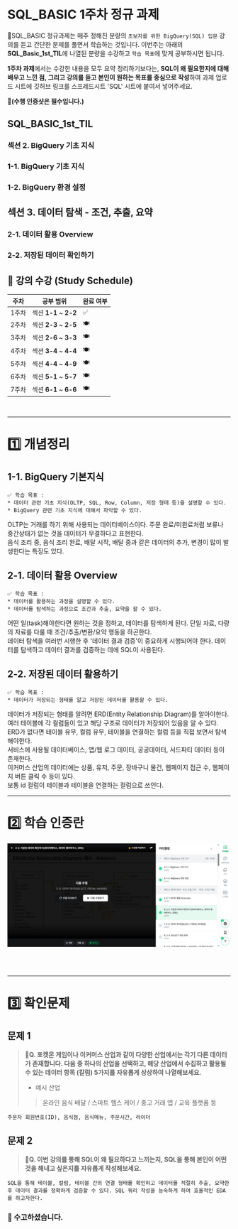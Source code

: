 # SQL_BASIC 1주차 정규 과제 

📌SQL_BASIC 정규과제는 매주 정해진 분량의 `초보자를 위한 BigQuery(SQL) 입문` 강의를 듣고 간단한 문제를 풀면서 학습하는 것입니다. 이번주는 아래의 **SQL_Basic_1st_TIL**에 나열된 분량을 수강하고 `학습 목표`에 맞게 공부하시면 됩니다.

**1주차 과제**에서는 수강한 내용을 모두 요약 정리하기보다는, **SQL이 왜 필요한지에 대해 배우고 느낀 점, 그리고 강의를 듣고 본인이 원하는 목표를 중심으로 작성**하여 과제 업로드 시트에 깃허브 링크를 스프레드시트 'SQL' 시트에 붙여서 넣어주세요. 

**👀(수행 인증샷은 필수입니다.)** 

## SQL_BASIC_1st_TIL

### 섹션 2. BigQuery 기초 지식

### 1-1. BigQuery 기초 지식

### 1-2. BigQuery 환경 설정

## 섹션 3. 데이터 탐색 - 조건, 추출, 요약

### 2-1. 데이터 활용 Overview 

### 2-2. 저장된 데이터 확인하기

## 🏁 강의 수강 (Study Schedule)

| 주차  | 공부 범위              | 완료 여부 |
| ----- | ---------------------- | --------- |
| 1주차 | 섹션 **1-1** ~ **2-2** | ✅         |
| 2주차 | 섹션 **2-3** ~ **2-5** | 🍽️         |
| 3주차 | 섹션 **2-6** ~ **3-3** | 🍽️         |
| 4주차 | 섹션 **3-4** ~ **4-4** | 🍽️         |
| 5주차 | 섹션 **4-4** ~ **4-9** | 🍽️         |
| 6주차 | 섹션 **5-1** ~ **5-7** | 🍽️         |
| 7주차 | 섹션 **6-1** ~ **6-6** | 🍽️         |


<br>

<!-- 여기까진 그대로 둬 주세요-->

---

# 1️⃣ 개념정리 
<!-- 강의 수강 이후에 아래의 학습 목표에 맞게 개념을 자유롭게 정리해주세요.-->
## 1-1. BigQuery 기본지식

~~~
✅ 학습 목표 :
* 데이터 관련 기초 지식(OLTP, SQL, Row, Column, 저장 형태 등)을 설명할 수 있다. 
* BigQuery 관련 기초 지식에 대해서 파악할 수 있다. 
~~~

<!-- 새롭게 배운 내용을 자유롭게 정리해주세요.-->
OLTP는 거래를 하기 위해 사용되는 데이터베이스이다. 주문 완료/미완료처럼 보류나 중간상태가 없는 것을 데이터가 무결하다고 표현한다.   
음식 조리 중, 음식 조리 완료, 배달 시작, 배달 중과 같은 데이터의 추가, 변경이 많이 발생한다는 특징도 있다.


## 2-1. 데이터 활용 Overview

~~~
✅ 학습 목표 :
* 데이터를 활용하는 과정을 설명할 수 있다.
* 데이터를 탐색하는 과정으로 조건과 추출, 요약을 할 수 있다. 
~~~

<!-- 새롭게 배운 내용을 자유롭게 정리해주세요.-->
어떤 일(task)해야한다면 원하는 것을 정하고, 데이터를 탐색하게 된다. 단일 자료, 다량의 자료를 다룰 때 조건/추출/변환/요약 행동을 하곤한다.   
데이터 탐색을 여러번 시행한 후 '데이터 결과 검증'이 중요하게 시행되어야 한다. 데이터를 탐색하고 데이터 결과를 검증하는 데에 SQL이 사용된다.



## 2-2. 저장된 데이터 활용하기

~~~
✅ 학습 목표 :
* 데이터가 저장되는 형태를 알고 저장된 데이터를 활용할 수 있다. 
~~~



<!-- 새롭게 배운 내용을 자유롭게 정리해주세요.-->
데이터가 저장되는 형태를 알려면 ERD(Entity Relationship Diagram)를 알아야한다. 여러 테이블에 각 컬럼들이 있고 해당 구조로 데이터가 저장되어 있음을 알 수 있다. ERD가 없다면 테이블 유무, 컬럼 유무, 테이블을 연결하는  컬럼 등을 직접 보면서 탐색해야한다.    
서비스에 사용될 데이터베이스, 앱/웹 로그 데이터, 공공데이터, 서드파티 데이터 등이 존재한다.   
이커머스 산업의 데이터에는 상품, 유저, 주문, 장바구니 물건, 웹페이지 접근 수, 웹페이지 버튼 클릭 수 등이 있다.   
보통 id 컬럼이 테이블과 테이블을 연결하는 컬럼으로 쓰인다.

---
# 2️⃣ 학습 인증란
<!-- 이 글을 지우고, 여기에 학습한 것을 인증해주세요.-->
![1st 학습인증](https://github.com/czcvek0819/DArt-B-6/blob/main/%ED%95%99%EC%8A%B5%EC%9D%B8%EC%A6%9D.PNG?raw=true)

<br>
<br>

---

# 3️⃣ 확인문제

## 문제 1

> **🧚Q. 포켓몬 게임이나 이커머스 산업과 같이 다양한 산업에서는 각기 다른 데이터가 존재합니다. 다음 중 하나의 산업을 선택하고, 해당 산업에서 수집하고 활용될 수 있는 데이터 항목 (칼럼) 5가지를 자유롭게 상상하여 나열해보세요.**
>
> - 예시 산업 
>
> >  온라인 음식 배달 / 스마트 헬스 케어 / 중고 거래 앱 / 교육 플랫폼 등 

<!--현실과 데이터 분석의 연결 고리를 상상하고, 데이터를 저장하는 형태를 활용하는 문제입니다. -->

<!--학습한 개념을 활용하여 자유롭게 설명해 보세요. 구체적인 예시를 들어 설명하면 더욱 좋습니다.-->

~~~
주문자 회원번호(ID), 음식점, 음식메뉴, 주문시간, 라이더
~~~



## 문제 2

> **🧚Q. 이번 강의를 통해 SQL이 왜 필요하다고 느끼는지, SQL을 통해 본인이 어떤 것을 해내고 싶은지를 자유롭게 작성해보세요.**

~~~
SQL을 통해 테이블, 컬럼, 테이블 간의 연결 형태를 확인하고 데이터를 적절히 추출, 요약한 후 데이터 결과를 정확하게 검증할 수 있다. SQL 쿼리 작성을 능숙하게 하여 효율적인 EDA를 하고자한다.
~~~



### 🎉 수고하셨습니다.







